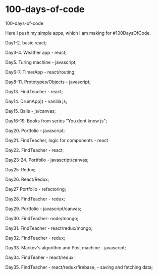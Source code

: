 # 100-days-of-code
100-days-of-code

Here I push my simple apps, which I am making for #100DaysOfCode.

Day1-2. basic react;

Day3-4. Weather app - react;

Day5. Turing machine - javascript;

Day6-7. TimerApp - react/routing;

Day8-11. Prototypes/Objects - javascript;

Day13. FindTeacher - react;

Day14. DrumApp)) - vanilla js;

Day15. Balls - js/canvas;

Day16-19. Books from series "You dont know js";

Day20. Portfolio - javascript;

Day21. FindTeacher, logic for components - react

Day22. FindTeacher - react;

Day23-24. Portfolio - javascript/canvas;

Day25. Redux;

Day26. React/Redux;

Day27 Portfolio - refactoring;

Day28. FindTeacher - redux;

Day29. Portfolio - javascript/canvas;

Day30. FindTeacher- node/mongo;

Day31. FindTeacher - react/redux/mongo;

Day32. FindTeacher - redux;

Day33. Markov's algorithm and Post machine - javascript;

Day34. FindTeaher - react/redux;

Day35. FindTeacher - react/redux/firebase; - saving and fetching data;

